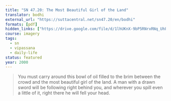 ```yaml
---
title: "SN 47.20: The Most Beautiful Girl of the Land"
translator: bodhi
external_url: "https://suttacentral.net/sn47.20/en/bodhi"
formats: [pdf]
hidden_links: ["https://drive.google.com/file/d/1lhUKnX-9bP5RNrxRNq_UhF-bBIjg4iWe/view?usp=drivesdk"]
course: imagery
tags:
  - sn
  - vipassana
  - daily-life
status: featured
year: 2000
---
```


> You must carry around this bowl of oil filled to the brim between the crowd and the most beautiful girl of the land. A man with a drawn sword will be following right behind you, and wherever you spill even a little of it, right there he will fell your head.
